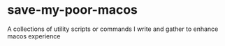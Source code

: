 # save-my-poor-macos
A collections of utility scripts or commands I write and gather to enhance macos experience
